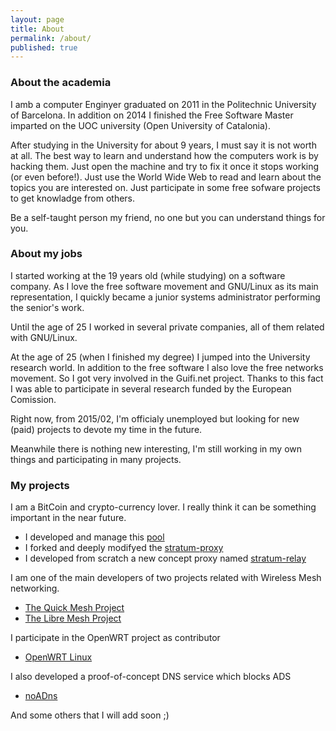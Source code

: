 ```yaml
---
layout: page
title: About
permalink: /about/
published: true
---
```


### About the academia
I amb a computer Enginyer graduated on 2011 in the Politechnic University of Barcelona. In addition on 2014 I finished the Free Software Master imparted on the UOC university (Open University of Catalonia).

After studying in the University for about 9 years, I must say it is not worth at all. The best way to learn and understand how the computers work is by hacking them. Just open the machine and try to fix it once it stops working (or even before!). Just use the World Wide Web to read and learn about the topics you are interested on. Just participate in some free sofware projects to get knowladge from others.

Be a self-taught person my friend, no one but you can understand things for you.

### About my jobs 
I started working at the 19 years old (while studying) on a software company. As I love the free software movement and GNU/Linux as its main representation, I quickly became a junior systems administrator performing the senior's work. 

Until the age of 25 I worked in several private companies, all of them related with GNU/Linux.

At the age of 25 (when I finished my degree) I jumped into the University research world. In addition to the free software I also love the free networks movement. So I got very involved in the Guifi.net project. Thanks to this fact I was able to participate in several research funded by the European Comission.

Right now, from 2015/02, I'm officialy unemployed but looking for new (paid) projects to devote my time in the future.

Meanwhile there is nothing new interesting, I'm still working in my own things and participating in many projects.

### My projects
I am a BitCoin and crypto-currency lover. I really think it can be something important in the near future.

- I developed and manage this [pool](http://magicpool.org)
- I forked and deeply modifyed the [stratum-proxy](https://github.com/p4u/stratum-proxy-ng)
- I developed from scratch a new concept proxy named [stratum-relay](https://github.com/p4u/stratum-relay)

I am one of the main developers of two projects related with Wireless Mesh networking.

- [The Quick Mesh Project](http://qmp.cat)
- [The Libre Mesh Project](http://libre-mesh.org)

I participate in the OpenWRT project as contributor

- [OpenWRT Linux](http://openwrt.org)

I also developed a proof-of-concept DNS service which blocks ADS

- [noADns](http://noadns.org)

And some others that I will add soon ;)





